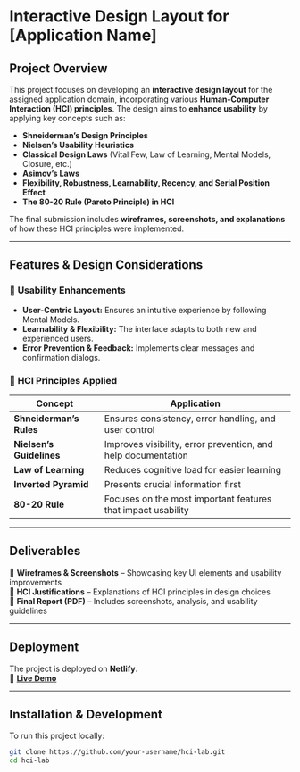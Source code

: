 # **Interactive Design Layout for [Application Name]**

## **Project Overview**
This project focuses on developing an **interactive design layout** for the assigned application domain, incorporating various **Human-Computer Interaction (HCI) principles**. The design aims to **enhance usability** by applying key concepts such as:
- **Shneiderman’s Design Principles**
- **Nielsen’s Usability Heuristics**
- **Classical Design Laws** (Vital Few, Law of Learning, Mental Models, Closure, etc.)
- **Asimov’s Laws**
- **Flexibility, Robustness, Learnability, Recency, and Serial Position Effect**
- **The 80-20 Rule (Pareto Principle) in HCI**

The final submission includes **wireframes, screenshots, and explanations** of how these HCI principles were implemented.

---

## **Features & Design Considerations**
### 🔹 **Usability Enhancements**
- **User-Centric Layout:** Ensures an intuitive experience by following Mental Models.
- **Learnability & Flexibility:** The interface adapts to both new and experienced users.
- **Error Prevention & Feedback:** Implements clear messages and confirmation dialogs.

### 🔹 **HCI Principles Applied**
| Concept | Application |
|---------|------------|
| **Shneiderman’s Rules** | Ensures consistency, error handling, and user control |
| **Nielsen’s Guidelines** | Improves visibility, error prevention, and help documentation |
| **Law of Learning** | Reduces cognitive load for easier learning |
| **Inverted Pyramid** | Presents crucial information first |
| **80-20 Rule** | Focuses on the most important features that impact usability |

---

## **Deliverables**
📌 **Wireframes & Screenshots** – Showcasing key UI elements and usability improvements  
📌 **HCI Justifications** – Explanations of HCI principles in design choices  
📌 **Final Report (PDF)** – Includes screenshots, analysis, and usability guidelines  

---

## **Deployment**
The project is deployed on **Netlify**.  
🔗 **[Live Demo](https://hci-lab-anirudh.netlify.app/)**  

---

## **Installation & Development**
To run this project locally:
```bash
git clone https://github.com/your-username/hci-lab.git
cd hci-lab
